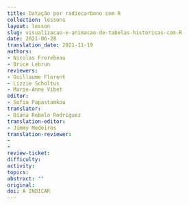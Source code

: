 ```yaml
---
title: Datação por radiocarbono com R
collection: lessons
layout: lesson
slug: visualizacao-e-animacao-de-tabelas-historicas-com-R
date: 2021-06-28
translation_date: 2021-11-19
authors:
- Nicolas Frerebeau
- Brice Lebrun
reviewers:
- Guillaume Florent
- Lizzie Scholtus
- Marie-Anne Vibet
editor:
- Sofia Papastamkou
translator:
- Diana Rebelo Rodriguez 
translation-editor:
- Jimmy Medeiros
translation-reviewer:
- 
- 
review-ticket: 
difficulty: 
activity: 
topics:
abstract: ""
original: 
doi: A INDICAR
---
```


